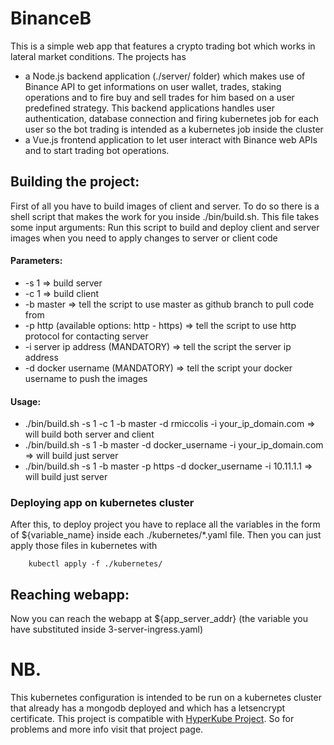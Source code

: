 # BinanceB

This is a simple web app that features a crypto trading bot which works in lateral market conditions.
The projects has
- a Node.js backend application (./server/ folder) which makes use of Binance API to get informations on user wallet, trades, staking operations and to fire buy and sell trades for him based on a user predefined strategy. This backend applications handles user authentication, database connection and firing kubernetes job for each user so the bot trading is intended as a kubernetes job inside the cluster
- a Vue.js frontend application to let user interact with Binance web APIs and to start trading bot operations.

## Building the project:
First of all you have to build images of client and server. To do so there is a shell script that makes the work for you inside ./bin/build.sh. This file takes some input arguments:
Run this script to build and deploy client and server images when you need to apply changes to server or client code
#### Parameters:
- -s 1 => build server
- -c 1 => build client
- -b master => tell the script to use master as github branch to pull code from
- -p http (available options: http - https) => tell the script to use http protocol for contacting server
- -i server ip address (MANDATORY) => tell the script the server ip address
- -d docker username (MANDATORY) => tell the script your docker username to push the images
#### Usage:
-  ./bin/build.sh -s 1 -c 1 -b master -d rmiccolis -i your_ip_domain.com => will build both server and client
-  ./bin/build.sh -s 1 -b master -d docker_username -i your_ip_domain.com => will build just server
-  ./bin/build.sh -s 1 -b master -p https -d docker_username -i 10.11.1.1 => will build just server

### Deploying app on kubernetes cluster
After this, to deploy project you have to replace all the variables in the form of ${variable_name} inside each ./kubernetes/*.yaml file.
Then you can just apply those files in kubernetes with
```
    kubectl apply -f ./kubernetes/
```

## Reaching webapp:
Now you can reach the webapp at ${app_server_addr} (the variable you have substituted inside 3-server-ingress.yaml)

# NB.
This kubernetes configuration is intended to be run on a kubernetes cluster that already has a mongodb deployed and which has a letsencrypt certificate. This project is compatible with [HyperKube Project](https://github.com/rMiccolis/HyperKube).
So for problems and more info visit that project page.